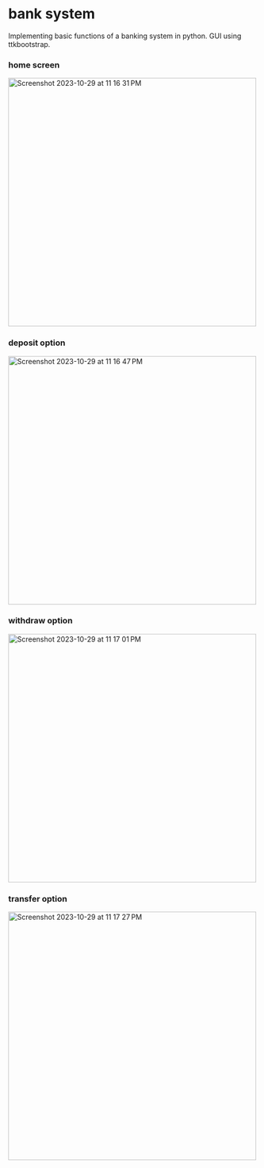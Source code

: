 # bank system
 Implementing basic functions of a banking system in python. GUI using ttkbootstrap.


### home screen
 <img width="500" alt="Screenshot 2023-10-29 at 11 16 31 PM" src="https://github.com/VChristinne/bank_system/assets/141720673/a8fa3c9d-ae7b-4bed-8c48-2aa6b3e422bc">

### deposit option
<img width="500" alt="Screenshot 2023-10-29 at 11 16 47 PM" src="https://github.com/VChristinne/bank_system/assets/141720673/6bc5e81d-f153-4619-92ae-27fd508e5a38">

### withdraw option
<img width="500" alt="Screenshot 2023-10-29 at 11 17 01 PM" src="https://github.com/VChristinne/bank_system/assets/141720673/533e490d-2340-4760-962d-afe8f93dd2a9">

### transfer option
<img width="500" alt="Screenshot 2023-10-29 at 11 17 27 PM" src="https://github.com/VChristinne/bank_system/assets/141720673/8527bb3d-2c5b-44c9-8ac6-c9b45140d91a">
